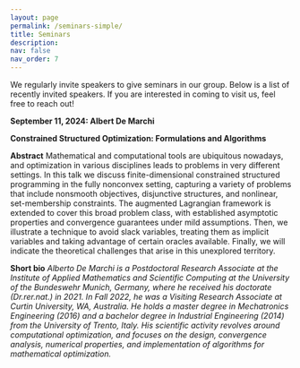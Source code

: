 ```yaml
---
layout: page
permalink: /seminars-simple/
title: Seminars 
description: 
nav: false
nav_order: 7
---
```


We regularly invite speakers to give seminars in our group. Below is a list of recently invited speakers. If you are interested in coming to visit us, feel free to reach out! 

**September 11, 2024: Albert De Marchi**

**Constrained Structured Optimization: Formulations and Algorithms**

**Abstract**
Mathematical and computational tools are ubiquitous nowadays, and optimization in various disciplines leads to problems in very different settings. In this talk we discuss finite-dimensional constrained structured programming in the fully nonconvex setting, capturing a variety of problems that include nonsmooth objectives, disjunctive structures, and nonlinear, set-membership constraints. The augmented Lagrangian framework is extended to cover this broad problem class, with established asymptotic properties and convergence guarantees under mild assumptions. Then, we illustrate a technique to avoid slack variables, treating them as implicit variables and taking advantage of certain oracles available. Finally, we will indicate the theoretical challenges that arise in this unexplored territory.

**Short bio**
*Alberto De Marchi is a Postdoctoral Research Associate at the Institute of Applied Mathematics and Scientific Computing at the University of the Bundeswehr Munich, Germany, where he received his doctorate (Dr.rer.nat.) in 2021. In Fall 2022, he was a Visiting Research Associate at Curtin University, WA, Australia. He holds a master degree in Mechatronics Engineering (2016) and a bachelor degree in Industrial Engineering (2014) from the University of Trento, Italy. His scientific activity revolves around computational optimization, and focuses on the design, convergence analysis, numerical properties, and implementation of algorithms for mathematical optimization.*



